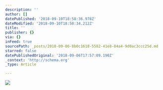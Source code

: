 ```yaml
---
description: ''
author: []
datePublished: '2018-09-10T18:58:36.978Z'
dateModified: '2018-09-10T18:58:34.212Z'
title: ''
publisher: {}
via: {}
inFeed: true
sourcePath: _posts/2018-09-06-8b0c1618-5582-41e8-84a4-9d0ac3ccc25d.md
starred: false
datePublishedOriginal: '2018-09-06T17:57:09.190Z'
_context: 'http://schema.org'
_type: Article

---
```

![](https://the-grid-user-content.s3-us-west-2.amazonaws.com/7d176b78-be16-4e1c-a8a8-d262ce7e03fa.jpg)